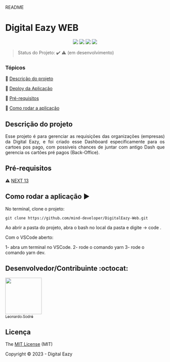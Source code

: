 README

<h1>Digital Eazy WEB</h1>

<p align="center">
   <img src="https://img.shields.io/badge/TypeScript-007ACC?style=for-the-badge&logo=typescript&logoColor=white"/>
   <img src="https://img.shields.io/badge/Node.js-43853D?style=for-the-badge&logo=node.js&logoColor=white"/>
   <img src="http://img.shields.io/static/v1?label=License&message=MIT&color=green&style=for-the-badge"/>
   <img src="http://img.shields.io/static/v1?label=STATUS&message=EM%20DESENVOLVIMENTO&color=RED&style=for-the-badge"/>
</p>

> Status do Projeto: :heavy_check_mark: :warning: (em desenvolvimento)

### Tópicos

:small_blue_diamond: [Descrição do projeto](#descrição-do-projeto)

:small_blue_diamond: [Deploy da Aplicação](#deploy-da-aplicação-dash)

:small_blue_diamond: [Pré-requisitos](#pré-requisitos)

:small_blue_diamond: [Como rodar a aplicação](#como-rodar-a-aplicação-arrow_forward)

## Descrição do projeto

<p align="justify">
  Esse projeto é para gerenciar as requisições das organizações (empresas) da Digital Eazy, e foi criado esse Dashboard especificamente para os cartoes pos pago, com possiveis chances de juntar com antigo Dash que gerencia os cartões pré pagos (Back-Office).
</p>

## Pré-requisitos

:warning: [NEXT 13](https://nodejs.org/en/download/)

## Como rodar a aplicação :arrow_forward:

No terminal, clone o projeto:

```
git clone https://github.com/mind-developer/DigitalEazy-Web.git
```

Ao abrir a pasta do projeto, abra o bash no local da pasta e digite -> code .

Com o VSCode aberto:

1- abra um terminal no VSCode.
2- rode o comando yarn
3- rode o comando yarn dev.

## Desenvolvedor/Contribuinte :octocat:

[<img src="https://avatars.githubusercontent.com/u/56728024?v=4" width=115><br><sub>Leonardo Sodré</sub>](https://github.com/LeonardoSodre20)

## Licença

The [MIT License]() (MIT)

Copyright :copyright: 2023 - Digital Eazy
